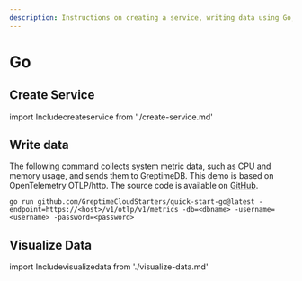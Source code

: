 ```yaml
---
description: Instructions on creating a service, writing data using Go, and visualizing data in GreptimeDB.
---
```


# Go

## Create Service
import Includecreateservice from './create-service.md' 

<Includecreateservice/>

## Write data

The following command collects system metric data, such as CPU and memory usage, and sends them to GreptimeDB. This demo is based on OpenTelemetry OTLP/http. The source code is available on [GitHub](https://github.com/GreptimeCloudStarters/quick-start-go).

```shell
go run github.com/GreptimeCloudStarters/quick-start-go@latest -endpoint=https://<host>/v1/otlp/v1/metrics -db=<dbname> -username=<username> -password=<password>
```

## Visualize Data
import Includevisualizedata from './visualize-data.md' 

<Includevisualizedata/>

